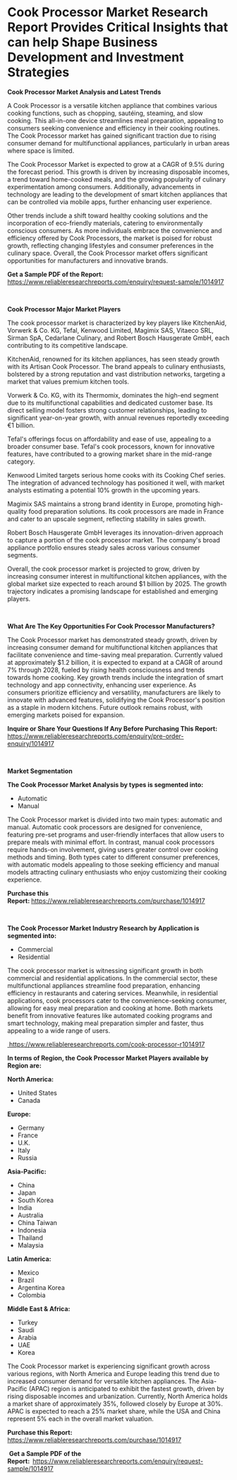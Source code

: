 <p><h1>Cook Processor Market Research Report Provides Critical Insights that can help Shape Business Development and Investment Strategies</h1></p><p><strong>Cook Processor Market Analysis and Latest Trends</strong></p>
<p><p>A Cook Processor is a versatile kitchen appliance that combines various cooking functions, such as chopping, sautéing, steaming, and slow cooking. This all-in-one device streamlines meal preparation, appealing to consumers seeking convenience and efficiency in their cooking routines. The Cook Processor market has gained significant traction due to rising consumer demand for multifunctional appliances, particularly in urban areas where space is limited.</p><p>The Cook Processor Market is expected to grow at a CAGR of 9.5% during the forecast period. This growth is driven by increasing disposable incomes, a trend toward home-cooked meals, and the growing popularity of culinary experimentation among consumers. Additionally, advancements in technology are leading to the development of smart kitchen appliances that can be controlled via mobile apps, further enhancing user experience.</p><p>Other trends include a shift toward healthy cooking solutions and the incorporation of eco-friendly materials, catering to environmentally conscious consumers. As more individuals embrace the convenience and efficiency offered by Cook Processors, the market is poised for robust growth, reflecting changing lifestyles and consumer preferences in the culinary space. Overall, the Cook Processor market offers significant opportunities for manufacturers and innovative brands.</p></p>
<p><strong>Get a Sample PDF of the Report:&nbsp;</strong> <a href="https://www.reliableresearchreports.com/enquiry/request-sample/1014917?utm_campaign=3131&utm_medium=2&utm_source=Github&utm_content=ia&utm_term=17042025&utm_id=cook-processor">https://www.reliableresearchreports.com/enquiry/request-sample/1014917</a></p>
<p>&nbsp;</p>
<p><strong>Cook Processor Major Market Players</strong></p>
<p><p>The cook processor market is characterized by key players like KitchenAid, Vorwerk & Co. KG, Tefal, Kenwood Limited, Magimix SAS, Vitaeco SRL, Sirman SpA, Cedarlane Culinary, and Robert Bosch Hausgerate GmbH, each contributing to its competitive landscape.</p><p>KitchenAid, renowned for its kitchen appliances, has seen steady growth with its Artisan Cook Processor. The brand appeals to culinary enthusiasts, bolstered by a strong reputation and vast distribution networks, targeting a market that values premium kitchen tools. </p><p>Vorwerk & Co. KG, with its Thermomix, dominates the high-end segment due to its multifunctional capabilities and dedicated customer base. Its direct selling model fosters strong customer relationships, leading to significant year-on-year growth, with annual revenues reportedly exceeding €1 billion.</p><p>Tefal's offerings focus on affordability and ease of use, appealing to a broader consumer base. Tefal's cook processors, known for innovative features, have contributed to a growing market share in the mid-range category.</p><p> </p><p>Kenwood Limited targets serious home cooks with its Cooking Chef series. The integration of advanced technology has positioned it well, with market analysts estimating a potential 10% growth in the upcoming years.</p><p>Magimix SAS maintains a strong brand identity in Europe, promoting high-quality food preparation solutions. Its cook processors are made in France and cater to an upscale segment, reflecting stability in sales growth.</p><p>Robert Bosch Hausgerate GmbH leverages its innovation-driven approach to capture a portion of the cook processor market. The company's broad appliance portfolio ensures steady sales across various consumer segments.</p><p>Overall, the cook processor market is projected to grow, driven by increasing consumer interest in multifunctional kitchen appliances, with the global market size expected to reach around $1 billion by 2025. The growth trajectory indicates a promising landscape for established and emerging players.</p></p>
<p>&nbsp;</p>
<p><strong>What Are The Key Opportunities For Cook Processor Manufacturers?</strong></p>
<p><p>The Cook Processor market has demonstrated steady growth, driven by increasing consumer demand for multifunctional kitchen appliances that facilitate convenience and time-saving meal preparation. Currently valued at approximately $1.2 billion, it is expected to expand at a CAGR of around 7% through 2028, fueled by rising health consciousness and trends towards home cooking. Key growth trends include the integration of smart technology and app connectivity, enhancing user experience. As consumers prioritize efficiency and versatility, manufacturers are likely to innovate with advanced features, solidifying the Cook Processor's position as a staple in modern kitchens. Future outlook remains robust, with emerging markets poised for expansion.</p></p>
<p><strong>Inquire or Share Your Questions If Any Before Purchasing This Report:</strong> <a href="https://www.reliableresearchreports.com/enquiry/pre-order-enquiry/1014917?utm_campaign=3131&utm_medium=2&utm_source=Github&utm_content=ia&utm_term=17042025&utm_id=cook-processor">https://www.reliableresearchreports.com/enquiry/pre-order-enquiry/1014917</a></p>
<p>&nbsp;</p>
<p><strong>Market Segmentation</strong></p>
<p><strong>The Cook Processor Market Analysis by types is segmented into:</strong></p>
<p><ul><li>Automatic</li><li>Manual</li></ul></p>
<p><p>The Cook Processor market is divided into two main types: automatic and manual. Automatic cook processors are designed for convenience, featuring pre-set programs and user-friendly interfaces that allow users to prepare meals with minimal effort. In contrast, manual cook processors require hands-on involvement, giving users greater control over cooking methods and timing. Both types cater to different consumer preferences, with automatic models appealing to those seeking efficiency and manual models attracting culinary enthusiasts who enjoy customizing their cooking experience.</p></p>
<p><strong>Purchase this Report:&nbsp;</strong><a href="https://www.reliableresearchreports.com/purchase/1014917?utm_campaign=3131&utm_medium=2&utm_source=Github&utm_content=ia&utm_term=17042025&utm_id=cook-processor">https://www.reliableresearchreports.com/purchase/1014917</a></p>
<p>&nbsp;</p>
<p><strong>The Cook Processor Market Industry Research by Application is segmented into:</strong></p>
<p><ul><li>Commercial</li><li>Residential</li></ul></p>
<p><p>The cook processor market is witnessing significant growth in both commercial and residential applications. In the commercial sector, these multifunctional appliances streamline food preparation, enhancing efficiency in restaurants and catering services. Meanwhile, in residential applications, cook processors cater to the convenience-seeking consumer, allowing for easy meal preparation and cooking at home. Both markets benefit from innovative features like automated cooking programs and smart technology, making meal preparation simpler and faster, thus appealing to a wide range of users.</p></p>
<p><a href="https://www.reliableresearchreports.com/cook-processor-r1014917?utm_campaign=3131&utm_medium=2&utm_source=Github&utm_content=ia&utm_term=17042025&utm_id=cook-processor">&nbsp;https://www.reliableresearchreports.com/cook-processor-r1014917</a></p>
<p><strong>In terms of Region, the Cook Processor Market Players available by Region are:</strong></p>
<p>
    <p> <strong> North America: </strong>
        <ul>
            <li>United States</li>
            <li>Canada</li>
        </ul>
        </p> 
    <p> <strong> Europe: </strong>
        <ul>
            <li>Germany</li>
            <li>France</li>
            <li>U.K.</li>
            <li>Italy</li>
            <li>Russia</li>
        </ul>
        </p> 
    <p> <strong> Asia-Pacific: </strong>
        <ul>
            <li>China</li>
            <li>Japan</li>
            <li>South Korea</li>
            <li>India</li>
            <li>Australia</li>
            <li>China Taiwan</li>
            <li>Indonesia</li>
            <li>Thailand</li>
            <li>Malaysia</li>
        </ul>
        </p> 
    <p> <strong> Latin America: </strong>
        <ul>
            <li>Mexico</li>
            <li>Brazil</li>
            <li>Argentina Korea</li>
            <li>Colombia</li>
        </ul>
        </p> 
    <p> <strong> Middle East & Africa: </strong>
        <ul>
            <li>Turkey</li>
            <li>Saudi</li>
            <li>Arabia</li>
            <li>UAE</li>
            <li>Korea</li>
        </ul>
    </p>
    </p>
<p><p>The Cook Processor market is experiencing significant growth across various regions, with North America and Europe leading this trend due to increased consumer demand for versatile kitchen appliances. The Asia-Pacific (APAC) region is anticipated to exhibit the fastest growth, driven by rising disposable incomes and urbanization. Currently, North America holds a market share of approximately 35%, followed closely by Europe at 30%. APAC is expected to reach a 25% market share, while the USA and China represent 5% each in the overall market valuation.</p></p>
<p><strong>Purchase this Report: </strong><a href="https://www.reliableresearchreports.com/purchase/1014917?utm_campaign=3131&utm_medium=2&utm_source=Github&utm_content=ia&utm_term=17042025&utm_id=cook-processor">https://www.reliableresearchreports.com/purchase/1014917</a></p>
<p>&nbsp;<strong>Get a Sample PDF of the Report:&nbsp;&nbsp;</strong><a href="https://www.reliableresearchreports.com/enquiry/request-sample/1014917?utm_campaign=3131&utm_medium=2&utm_source=Github&utm_content=ia&utm_term=17042025&utm_id=cook-processor">https://www.reliableresearchreports.com/enquiry/request-sample/1014917</a></p>
<p><strong></strong></p>
<p><p></p><p></p><p></p></p>